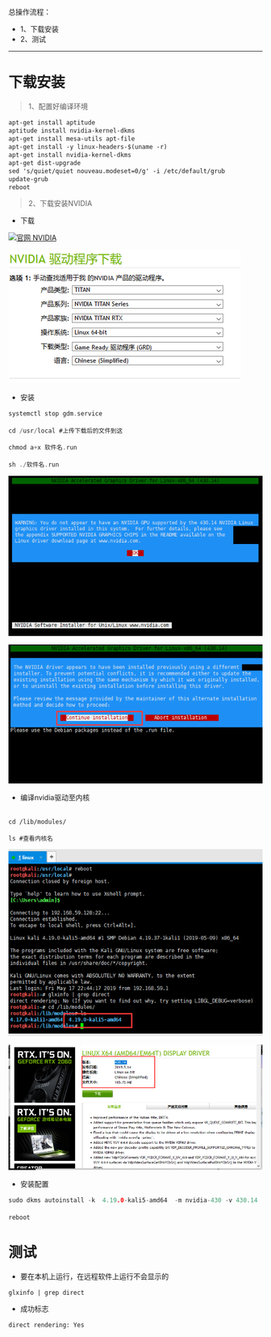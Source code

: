 总操作流程：
- 1、下载安装
- 2、测试

***

# 下载安装

>1、配置好编译环境
```
apt-get install aptitude
aptitude install nvidia-kernel-dkms
apt-get install mesa-utils apt-file
apt-get install -y linux-headers-$(uname -r)
apt-get install nvidia-kernel-dkms
apt-get dist-upgrade
sed 's/quiet/quiet nouveau.modeset=0/g' -i /etc/default/grub
update-grub
reboot
```

>2、下载安装NVIDIA

- 下载

[![](https://img.shields.io/badge/官网-NVIDIA-red.svg "官网 NVIDIA")](https://www.nvidia.cn/Download/index.aspx?lang=cn)

![](image/4-1.png)

- 安装

```c
systemctl stop gdm.service

cd /usr/local #上传下载后的文件到这

chmod a+x 软件名.run

sh ./软件名.run

```

![](image/4-2.png)

![](image/4-3.png)

- 编译nvidia驱动至内核

```

cd /lib/modules/

ls #查看内核名

```

![](image/4-4.png)

![](image/4-5.png)


- 安装配置

```c
sudo dkms autoinstall -k  4.19.0-kali5-amd64  -m nvidia-430 -v 430.14

reboot
```

# 测试

- 要在本机上运行，在远程软件上运行不会显示的

```
glxinfo | grep direct
```
- 成功标志
```
direct rendering: Yes
```